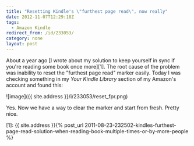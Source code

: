 ```yaml
---
title: "Resetting Kindle's \"furthest page read\", now really"
date: 2012-11-07T12:29:18Z
tags:
  - Amazon Kindle
redirect_from: /id/233053/
category: none
layout: post
---
```

About a year ago [I wrote about my solution to keep yourself in sync if you're reading some book once more][1]. The root cause of the problem was inability to reset the "furthest page read" marker easily. Today I was checking something in my _Your Kindle Library_ section of my Amazon's account and found this:

![image]({{ site.address }}/i/233053/reset_fpr.png)

Yes. Now we have a way to clear the marker and start from fresh. Pretty nice.

[1]: {{ site.address }}{% post_url 2011-08-23-232502-kindles-furthest-page-read-solution-when-reading-book-multiple-times-or-by-more-people %}
